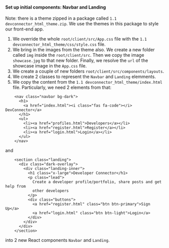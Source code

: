 #### Set up initial components: Navbar and Landing
Note: there is a theme zipped in a package called `1.1 devconnector_html_theme.zip`.
We use the themes in this package to style our front-end app.

1. We override the whole `root/client/src/App.css` file with the `1.1 devconnector_html_theme/css/style.css` file.
2. We bring in the images from the theme also. We create a new folder called `img` inside the `root/client/src`. Then we copy the image `showcase.jpg` to that new folder. Finally, we resolve the `url` of the showcase image in the `App.css` file.
3. We create a couple of new folders `root/client/src/components/layouts`.
4. We create 2 classes to represent the `Navbar` and `Landing` elemments.
5. We copy the content from the `1.1 devconnector_html_theme/index.html` file. Particularly, we need 2 elements from that:

```
    <nav class="navbar bg-dark">
      <h1>
        <a href="index.html"><i class="fas fa-code"></i> DevConnector</a>
      </h1>
      <ul>
        <li><a href="profiles.html">Developers</a></li>
        <li><a href="register.html">Register</a></li>
        <li><a href="login.html">Login</a></li>
      </ul>
    </nav>
```
and
```
    <section class="landing">
      <div class="dark-overlay">
        <div class="landing-inner">
          <h1 class="x-large">Developer Connector</h1>
          <p class="lead">
            Create a developer profile/portfolio, share posts and get help from
            other developers
          </p>
          <div class="buttons">
            <a href="register.html" class="btn btn-primary">Sign Up</a>
            <a href="login.html" class="btn btn-light">Login</a>
          </div>
        </div>
      </div>
    </section>
```
into 2 new React components `Navbar` and `Landing`.